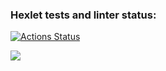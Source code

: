 ### Hexlet tests and linter status:
[![Actions Status](https://github.com/start1810/python-project-49/workflows/hexlet-check/badge.svg)](https://github.com/start1810/python-project-49/actions)

<a href="https://codeclimate.com/github/start1810/python-project-49/maintainability"><img src="https://api.codeclimate.com/v1/badges/381b82615fdb2e3ead9b/maintainability" /></a>